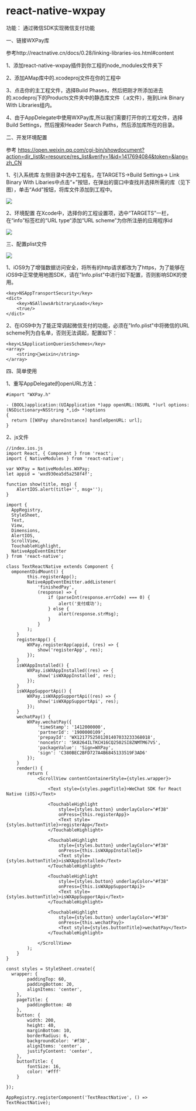 # react-native-wxpay

功能：
通过微信SDK实现微信支付功能

一、链接WXPay库

参考http://reactnative.cn/docs/0.28/linking-libraries-ios.html#content

1、添加react-native-wxpay插件到你工程的node_modules文件夹下

2、添加AMap库中的.xcodeproj文件在你的工程中

3、点击你的主工程文件，选择Build Phases，然后把刚才所添加进去的.xcodeproj下的Products文件夹中的静态库文件（.a文件），拖到Link Binary With Libraries组内。

4、由于AppDelegate中使用WXPay库,所以我们需要打开你的工程文件，选择Build Settings，然后搜索Header Search Paths，然后添加库所在的目录。


二、开发环境配置

参考
https://open.weixin.qq.com/cgi-bin/showdocument?action=dir_list&t=resource/res_list&verify=1&id=1417694084&token=&lang=zh_CN

1、引入系统库
左侧目录中选中工程名，在TARGETS->Build Settings-> Link Binary With Libaries中点击“+”按钮，在弹出的窗口中查找并选择所需的库（见下图），单击“Add”按钮，将库文件添加到工程中。

![](http://upload-images.jianshu.io/upload_images/2093433-19d43eb8324a359b.png?imageMogr2/auto-orient/strip%7CimageView2/2/w/1240)

2、环境配置
在Xcode中，选择你的工程设置项，选中“TARGETS”一栏，在“info”标签栏的“URL type“添加“URL scheme”为你所注册的应用程序id

![](http://upload-images.jianshu.io/upload_images/2093433-3693b1bff95bf928.png?imageMogr2/auto-orient/strip%7CimageView2/2/w/1240)

三、配置plist文件

![](http://upload-images.jianshu.io/upload_images/2093433-68018905c5bf8acf.png?imageMogr2/auto-orient/strip%7CimageView2/2/w/1240)

1、iOS9为了增强数据访问安全，将所有的http请求都改为了https，为了能够在iOS9中正常使用地图SDK，请在"Info.plist"中进行如下配置，否则影响SDK的使用。
```
<key>NSAppTransportSecurity</key>
<dict>
    <key>NSAllowsArbitraryLoads</key>
    <true/>
</dict>

```
2、在iOS9中为了能正常调起微信支付的功能，必须在"Info.plist"中将微信的URL scheme列为白名单，否则无法调起，配置如下：
```
<key>LSApplicationQueriesSchemes</key>
<array>
    <string>weixin</string>
</array>
```

四、简单使用

1、重写AppDelegate的openURL方法：
```
#import "WXPay.h"

- (BOOL)application:(UIApplication *)app openURL:(NSURL *)url options:(NSDictionary<NSString *,id> *)options
{
  return [[WXPay shareInstance] handleOpenURL: url];
}
```
2、js文件
```
//index.ios.js
import React, { Component } from 'react';
import { NativeModules } from 'react-native';

var WXPay = NativeModules.WXPay;
let appid = 'wxd930ea5d5a258f4f';

function show(title, msg) {
    AlertIOS.alert(title+'', msg+'');
}

import {
  AppRegistry,
  StyleSheet,
  Text,
  View,
  Dimensions,
  AlertIOS,
  ScrollView,
  TouchableHighlight,
  NativeAppEventEmitter
} from 'react-native';

class TextReactNative extends Component {
  omponentDidMount() {
        this.registerApp();
        NativeAppEventEmitter.addListener(
            'finishedPay',
            (response) => {
                if (parseInt(response.errCode) === 0) {
                    alert('支付成功');
                } else {
                    alert(response.strMsg);
                }
            }
        );
    }
    registerApp() {
        WXPay.registerApp(appid, (res) => {
            show('registerApp', res);
        });
    }
    isWXAppInstalled() {
        WXPay.isWXAppInstalled((res) => {
            show('isWXAppInstalled', res);
        });
    }
    isWXAppSupportApi() {
        WXPay.isWXAppSupportApi((res) => {
            show('isWXAppSupportApi', res);
        });
    }
    wechatPay() {
        WXPay.wechatPay({
            'timeStamp': '1412000000',
            'partnerId': '1900000109',
            'prepayId': 'WX1217752501201407033233368018',
            'nonceStr': '5K8264ILTKCH16CQ2502SI8ZNMTM67VS',
            'packageValue': 'Sign=WXPay',
            'sign': 'C380BEC2BFD727A4B6845133519F3AD6'
        });
    }
    render() {
        return (
            <ScrollView contentContainerStyle={styles.wrapper}>
                
                <Text style={styles.pageTitle}>WeChat SDK for React Native (iOS)</Text>

                <TouchableHighlight 
                    style={styles.button} underlayColor="#f38"
                    onPress={this.registerApp}>
                    <Text style={styles.buttonTitle}>registerApp</Text>
                </TouchableHighlight>
                
                <TouchableHighlight 
                    style={styles.button} underlayColor="#f38"
                    onPress={this.isWXAppInstalled}>
                    <Text style={styles.buttonTitle}>isWXAppInstalled</Text>
                </TouchableHighlight>

                <TouchableHighlight 
                    style={styles.button} underlayColor="#f38"
                    onPress={this.isWXAppSupportApi}>
                    <Text style={styles.buttonTitle}>isWXAppSupportApi</Text>
                </TouchableHighlight>

                <TouchableHighlight 
                    style={styles.button} underlayColor="#f38"
                    onPress={this.wechatPay}>
                    <Text style={styles.buttonTitle}>wechatPay</Text>
                </TouchableHighlight>
                
            </ScrollView>
        );
    }
}

const styles = StyleSheet.create({
  wrapper: {
        paddingTop: 60,
        paddingBottom: 20,
        alignItems: 'center',
    },
    pageTitle: {
        paddingBottom: 40
    },
    button: {
        width: 200,
        height: 40,
        marginBottom: 10,
        borderRadius: 6,
        backgroundColor: '#f38',
        alignItems: 'center',
        justifyContent: 'center',
    },
    buttonTitle: {
        fontSize: 16,
        color: '#fff'
    }
  
});

AppRegistry.registerComponent('TextReactNative', () => TextReactNative);

```
